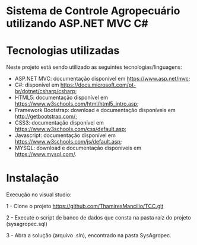 # Sistema de Controle Agropecuário utilizando ASP.NET MVC C#

# Tecnologias utilizadas

Neste projeto está sendo utilizado as seguintes tecnologias/linguagens: 

* ASP.NET MVC: documentação disponível em https://www.asp.net/mvc;
* C#: disponível em https://docs.microsoft.com/pt-br/dotnet/csharp/csharp;
* HTML5: documentação disponível em https://www.w3schools.com/html/html5_intro.asp;
* Framework Bootstrap: download e documentação disponíveis em http://getbootstrap.com/;
* CSS3: documentação disponível em https://www.w3schools.com/css/default.asp;
* Javascript: documentação disponível em https://www.w3schools.com/js/default.asp;
* MYSQL: download e documentação disponíveis em https://www.mysql.com/.

# Instalação

Execução no visual studio:

1 - Clone o projeto https://github.com/ThamiresMancilio/TCC.git

2 - Execute o script de banco de dados que consta na pasta raíz do projeto (sysagropec.sql)

3 - Abra a solução (arquivo .sln), encontrado na pasta SysAgropec.